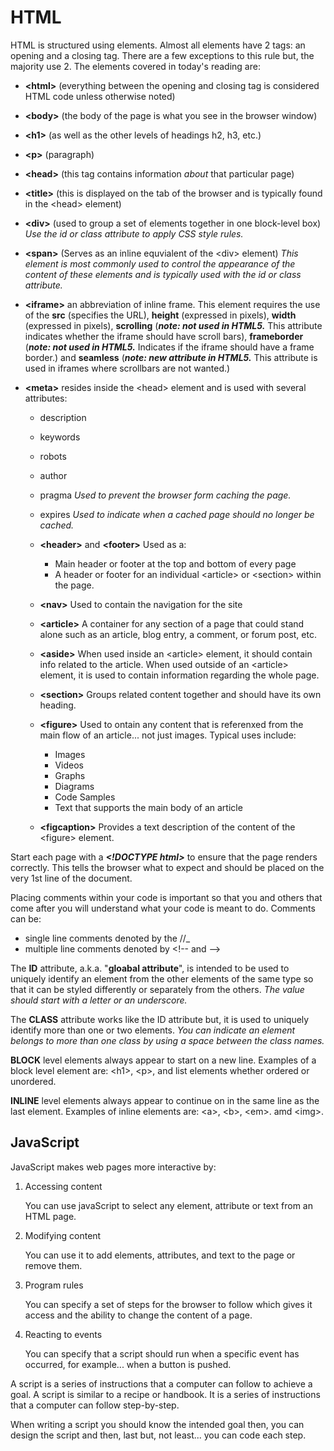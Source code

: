 # HTML

HTML is structured using elements. Almost all elements have 2 tags: an opening and a closing tag. There are a few exceptions to this rule but, the majority use 2. The elements covered in today's reading are:

- **\<html\>** (everything between the opening and closing tag is considered HTML code unless otherwise noted)

- **\<body\>** (the body of the page is what you see in the browser window)

- **\<h1\>** (as well as the other levels of headings h2, h3, etc.)

- **\<p\>** (paragraph)

- **\<head\>** (this tag contains information _about_ that particular page)

- **\<title\>** (this is displayed on the tab of the browser and is typically found in the \<head\> element)

- **\<div\>** (used to group a set of elements together in one block-level box) _Use the id or class attribute to apply CSS style rules._

- **\<span\>** (Serves as an inline equvialent of the \<div\> element) _This element is most commonly used to control the appearance of the content of these elements and is typically used with the id or class attribute._

- **\<iframe\>** an abbreviation of inline frame. This element requires the use of the **src** (specifies the URL), **height** (expressed in pixels), **width** (expressed in pixels), **scrolling** (***note: not used in HTML5.*** This attribute indicates whether the iframe should have scroll bars), **frameborder** (***note: not used in HTML5.*** Indicates if the iframe should have a frame border.) and **seamless** (***note: new attribute in HTML5.*** This attribute is used in iframes where scrollbars are not wanted.)

- **\<meta\>** resides inside the \<head\> element and is used with several attributes:
  - description
  - keywords
  - robots
  - author
  - pragma _Used to prevent the browser form caching the page._
  - expires _Used to indicate when a cached page should no longer be cached._
  
  - **\<header\>** and **\<footer\>** Used as a:
    - Main header or footer at the top and bottom of every page
    - A header or footer for an individual \<article\> or \<section\> within the page.

  - **\<nav\>** Used to contain the navigation for the site

  - **\<article\>** A container for any section of a page that could stand alone such as an article, blog entry, a comment, or forum post, etc.

  - **\<aside\>** When used inside an \<article\> element, it should contain info related to the article. When used outside of an \<article\> element, it is used to contain information regarding the whole page.

  - **\<section\>** Groups related content together and should have its own heading.

  - **\<figure\>** Used to  ontain any content that is referenxed from the main flow of an article... not just images. Typical uses include:
  
    - Images
    - Videos
    - Graphs
    - Diagrams
    - Code Samples
    - Text that supports the main body of an article

  - **\<figcaption\>** Provides a text description of the content of the \<figure\> element.

Start each page with a ***\<!DOCTYPE html\>*** to ensure that the page renders correctly. This tells the browser what to expect and should be placed on the very 1st line of the document.

  Placing comments within your code is important so that you and others that come after you will understand what your code is meant to do. Comments can be:

- single line comments denoted by the //_
- multiple line comments denoted by \<!\-\- and \-\-\>

The **ID** attribute, a.k.a. "**gloabal attribute**", is intended to be used to uniquely identify an element from the other elements of the same type so that it can be styled differently or separately from the others.
  _The value should start with a letter or an underscore._

  The **CLASS** attribute works like the ID attribute but, it is used to uniquely identify more than one or two elements. _You can indicate an element belongs to more than one class by using a space between the class names._

  **BLOCK** level elements always appear to start on a new line. Examples of a block level element are: \<h1\>, \<p\>, and list elements whether ordered or unordered.

  **INLINE** level elements always appear to continue on in the same line as the last element. Examples of inline elements are: \<a\>, \<b\>, \<em\>. amd \<img\>.

## JavaScript
  
  JavaScript makes web pages more interactive by:

1. Accessing content
   <p>You can use javaScript to select any element, attribute or text from an HTML page.</p>
2. Modifying content
   <p>You can use it to add elements, attributes, and text to the page or remove them.</p>
3. Program rules
   <p>You can specify a set of steps for the browser to follow which gives it access and the ability to change the content of a page.</p>
4. Reacting to events
   <p>You can specify that a script should run when a specific event has occurred, for example... when a button is pushed.</p>

A script is a series of instructions that a computer can follow to achieve a goal. A script is similar to a recipe or handbook. It is a series of instructions that a computer can follow step-by-step.

When writing a script you should know the intended goal then, you can design the script and then, last but, not least... you can code each step.
